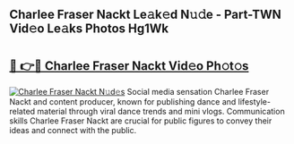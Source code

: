 ## Charlee Fraser Nackt Le𝚊k𝚎d N𝚞𝚍e - Part-TWN Vid𝚎o Le𝚊ks Photos Hg1Wk

# <h2><a href="http://fb9isas.evod.top/?m=Charlee+Fraser+Nackt">🔗 👉🔴 Charlee Fraser Nackt Vid𝚎o Ph𝚘t𝚘s</a></h2>

[![Charlee Fraser Nackt N𝚞d𝚎s](https://i.imgur.com/8V9OHl7.gif)](http://fb9isas.evod.top/?m=Charlee+Fraser+Nackt)
Social media sensation Charlee Fraser Nackt and content producer, known for publishing dance and lifestyle-related material through viral dance trends and mini vlogs. Communication skills Charlee Fraser Nackt are crucial for public figures to convey their ideas and connect with the public. 
